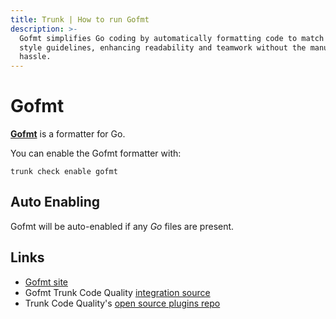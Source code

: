 ```yaml
---
title: Trunk | How to run Gofmt
description: >-
  Gofmt simplifies Go coding by automatically formatting code to match Go's
  style guidelines, enhancing readability and teamwork without the manual
  hassle.
---
```


# Gofmt

[**Gofmt**](https://github.com/rhysd/actionlint) is a formatter for Go.

You can enable the Gofmt formatter with:

```shell
trunk check enable gofmt
```

## Auto Enabling

Gofmt will be auto-enabled if any _Go_ files are present.

## Links

* [Gofmt site](https://github.com/rhysd/actionlint)
* Gofmt Trunk Code Quality [integration source](https://github.com/trunk-io/plugins/tree/main/linters/gofmt)
* Trunk Code Quality's [open source plugins repo](https://github.com/trunk-io/plugins/tree/main)

